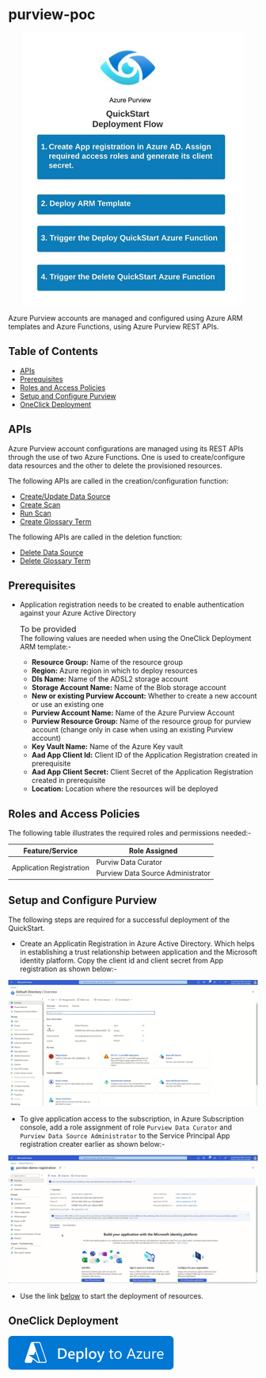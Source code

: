 # purview-poc

<p align="center">
  <img src="./images/Purview_QuickStart_Flow_Diagram.jpeg" width="446" height="550">
</p>

Azure Purview accounts are managed and configured using Azure ARM templates and Azure Functions, using Azure Purview REST APIs.

## Table of Contents
* [APIs](#apis)
* [Prerequisites](#prerequisites)
* [Roles and Access Policies](#roles-and-access-policies)
* [Setup and Configure Purview](#setup-and-configure-purview)
* [OneClick Deployment](#oneclick-deployment)

## APIs

Azure Purview account configurations are managed using its REST APIs through the use of two Azure Functions. One is used to create/configure data resources and the other to delete the provisioned resources.

The following APIs are called in the creation/configuration function:

* [Create/Update Data Source](https://docs.microsoft.com/en-us/rest/api/purview/scanningdataplane/data-sources/create-or-update)
* [Create Scan](https://docs.microsoft.com/en-us/rest/api/purview/scanningdataplane/scans/create-or-update)
* [Run Scan](https://docs.microsoft.com/en-us/rest/api/purview/scanningdataplane/scan-result/run-scan)
* [Create Glossary Term](https://atlas.apache.org/api/v2/resource_GlossaryREST.html#resource_GlossaryREST_createGlossaryTerm_POST)

The following APIs are called in the deletion function:

* [Delete Data Source](https://docs.microsoft.com/en-us/rest/api/purview/scanningdataplane/data-sources/delete)
* [Delete Glossary Term](https://atlas.apache.org/api/v2/resource_GlossaryREST.html#resource_GlossaryREST_deleteGlossaryTerm_DELETE)

## Prerequisites

* Application registration needs to be created to enable authentication against your Azure Active Directory  

  <font size="3"> To be provided</font>  
The following values are needed when using the OneClick Deployment ARM template:-
    * **Resource Group:** Name of the resource group
    * **Region:** Azure region in which to deploy resources
    * **Dls Name:** Name of the ADSL2 storage account
    * **Storage Account Name:** Name of the Blob storage account
    * **New or existing Purview Account:** Whether to create a new account or use an existing one
    * **Purview Account Name:** Name of the Azure Purview Account
    * **Purview Resource Group:** Name of the resource group for purview account (change only in case when using an existing Purview account)
    * **Key Vault Name:** Name of the Azure Key vault
    * **Aad App Client Id:** Client ID of the Application Registration created in prerequisite
    * **Aad App Client Secret:** Client Secret of the Application Registration created in prerequisite
    * **Location:** Location where the resources will be deployed 

## Roles and Access Policies
The following table illustrates the required roles and permissions needed:-

<table>
    <thead>
        <tr>
            <th>Feature/Service</th>
            <th>Role Assigned</th>
        </tr>
    </thead>
    <tbody>
        <tr>
            <td rowspan=2>Application Registration</td>
            <td>Purviw Data Curator</td>
        </tr>
        <tr>
            <td>Purview Data Source Administrator</td>
        </tr>
    </tbody>
</table>

## Setup and Configure Purview

The following steps are required for a successful deployment of the QuickStart.

* Create an Applicatin Registration in Azure Active Directory. Which helps in establishing a trust relationship between application and the Microsoft identity platform. Copy the client id and client secret from App registration as shown below:-

<p align="center">
  <img src="./images/purview-01.gif">
</p>

* To give application access to the subscription, in Azure Subscription console, add a role assignment of role `Purview Data Curator` and `Purview Data Source Administrator` to the Service Principal App registration creater earlier as shown below:-

<p align="center">
  <img src="./images/purview-02.gif">
</p>

* Use the link [below](#oneclick-deployment) to start the deployment of resources.

## OneClick Deployment

[![Deploy To Azure](https://raw.githubusercontent.com/Azure/azure-quickstart-templates/master/1-CONTRIBUTION-GUIDE/images/deploytoazure.svg?sanitize=true)](https://portal.azure.com/#create/Microsoft.Template/uri/https%3A%2F%2Fraw.githubusercontent.com%2Fosamaemumba%2Fpurview-poc%2Fmain%2Fazuredeploy.json)
